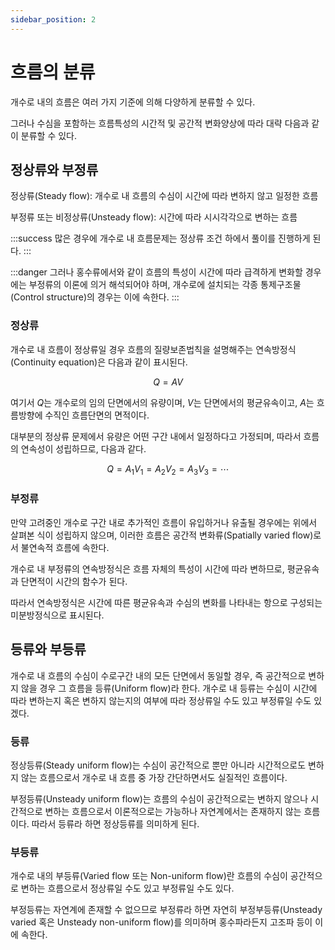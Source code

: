 ```yaml
---
sidebar_position: 2
---
```


# 흐름의 분류

개수로 내의 흐름은 여러 가지 기준에 의해 다양하게 분류할 수 있다.

그러나 수심을 포함하는 흐름특성의 시간적 및 공간적 변화양상에 따라 대략 다음과 같이 분류할 수 있다.

## 정상류와 부정류

정상류(Steady flow): 개수로 내 흐름의 수심이 시간에 따라 변하지 않고 일정한 흐름

부정류 또는 비정상류(Unsteady flow): 시간에 따라 시시각각으로 변하는 흐름

:::success
많은 경우에 개수로 내 흐름문제는 정상류 조건 하에서 풀이를 진행하게 된다.
:::

:::danger
그러나 홍수류에서와 같이 흐름의 특성이 시간에 따라 급격하게 변화할 경우에는 부정류의 이론에 의거 해석되어야 하며, 개수로에 설치되는 각종 통제구조물(Control structure)의 경우는 이에 속한다.
:::

### 정상류

개수로 내 흐름이 정상류일 경우 흐름의 질량보존법칙을 설명해주는 연속방정식(Continuity equation)은 다음과 같이 표시된다.

$$Q = AV$$

여기서 $Q$는 개수로의 임의 단면에서의 유량이며, $V$는 단면에서의 평균유속이고, $A$는 흐름방향에 수직인 흐름단면의 면적이다.

대부분의 정상류 문제에서 유량은 어떤 구간 내에서 일정하다고 가정되며, 따라서 흐름의 연속성이 성립하므로, 다음과 같다.

$$Q = A_{1}V_{1} = A_{2}V_{2} = A_{3}V_{3} = \cdots$$

### 부정류

만약 고려중인 개수로 구간 내로 추가적인 흐름이 유입하거나 유출될 경우에는 위에서 살펴본 식이 성립하지 않으며, 이러한 흐름은 공간적 변화류(Spatially varied flow)로서 불연속적 흐름에 속한다.

개수로 내 부정류의 연속방정식은 흐름 자체의 특성이 시간에 따라 변하므로, 평균유속과 단면적이 시간의 함수가 된다.

따라서 연속방정식은 시간에 따른 평균유속과 수심의 변화를 나타내는 항으로 구성되는 미분방정식으로 표시된다.

## 등류와 부등류

개수로 내 흐름의 수심이 수로구간 내의 모든 단면에서 동일할 경우, 즉 공간적으로 변하지 않을 경우 그 흐름을 등류(Uniform flow)라 한다. 개수로 내 등류는 수심이 시간에 따라 변하는지 혹은 변하지 않는지의 여부에 따라 정상류일 수도 있고 부정류일 수도 있겠다.

### 등류

정상등류(Steady uniform flow)는 수심이 공간적으로 뿐만 아니라 시간적으로도 변하지 않는 흐름으로서 개수로 내 흐름 중 가장 간단하면서도 실질적인 흐름이다.

부정등류(Unsteady uniform flow)는 흐름의 수심이 공간적으로는 변하지 않으나 시간적으로 변하는 흐름으로서 이론적으로는 가능하나 자연계에서는 존재하지 않는 흐름이다. 따라서 등류라 하면 정상등류를 의미하게 된다.

### 부등류

개수로 내의 부등류(Varied flow 또는 Non-uniform flow)란 흐름의 수심이 공간적으로 변하는 흐름으로서 정상류일 수도 있고 부정류일 수도 있다.

부정등류는 자연계에 존재할 수 없으므로 부정류라 하면 자연히 부정부등류(Unsteady varied 혹은 Unsteady non-uniform flow)를 의미하며 홍수파라든지 고조파 등이 이에 속한다.


